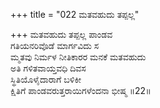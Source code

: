 +++
title = "022 ಮತವಹುದು ತಪ್ಪಲ್ಲ"

+++
ಮತವಹುದು ತಪ್ಪಲ್ಲ ಪಾಂಡವ  
ಗತಿಯನರಿವೊಡೆ ಮಾರ್ಗವಿದು ಸ  
ಮ್ಮತವು ನಿರ್ಮಳ ನೀತಿಕಾರರ ಮನಕೆ ಮತವಹುದು  
ಅತಿ ಗಳಿತವಾಯ್ತವಧಿ ದಿವಸ  
ಸ್ಥಿತಿಯೊಳೈದಾರಾಗೆ ಬಳಿಕೀ  
ಕ್ಷಿತಿಗೆ ಪಾಂಡವರುತ್ತರಾಯಿಗಳೆಂದನಾ ಭೀಷ್ಮ     ॥22॥